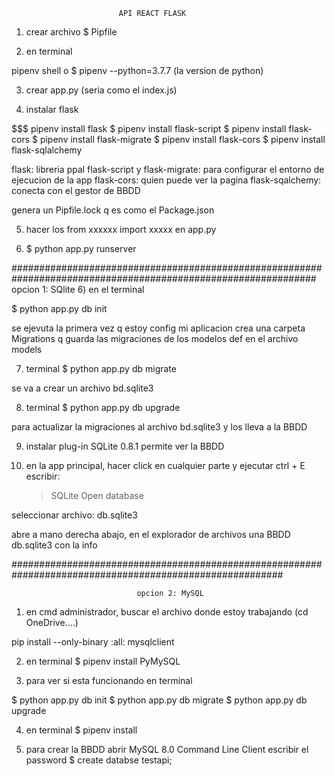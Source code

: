                             API REACT FLASK

1) crear archivo $ Pipfile


2) en terminal

$$$$ pipenv shell 
o
$ pipenv --python=3.7.7 (la version de python)


3) crear app.py (seria como el index.js)

4) instalar flask

$$$ pipenv install flask
$ pipenv install flask-script
$ pipenv install flask-cors
$ pipenv install flask-migrate
$ pipenv install flask-cors
$ pipenv install flask-sqlalchemy

flask: libreria ppal
flask-script y flask-migrate: para configurar el entorno de ejecucion de la app 
flask-cors: quien puede ver la pagina
flask-sqalchemy: conecta con el gestor de BBDD

genera un Pipfile.lock q es como el Package.json

5) hacer los from xxxxxx import xxxxx en app.py

6) $ python app.py runserver

###############################################################################################################
                                            opcion 1: SQlite
6) en el terminal

$ python app.py db init

se ejevuta la primera vez q estoy config mi aplicacion
crea una carpeta Migrations q guarda las migraciones de los modelos def en el archivo models

7) terminal
$ python app.py db migrate

se va a crear un archivo bd.sqlite3


8) terminal
$ python app.py db upgrade

para actualizar la migraciones al archivo bd.sqlite3 y los lleva a la BBDD

9) instalar plug-in SQLite 0.8.1
permite ver la BBDD

10) en la app principal, hacer click en cualquier parte y ejecutar ctrl + E
escribir:
    >SQLite Open database

seleccionar archivo:
    db.sqlite3

abre a mano derecha abajo, en el explorador de archivos una BBDD db.sqlite3 con la info

#########################################################################################################
                                
                                opcion 2: MySQL
1) en cmd administrador, buscar el archivo donde estoy trabajando (cd OneDrive....)

pip install --only-binary :all: mysqlclient


2) en terminal 
    $ pipenv install PyMySQL


3) para ver si esta funcionando en terminal

$ python app.py db init
$ python app.py db migrate
$ python app.py db upgrade


4) en terminal 
$ pipenv install


6) para crear la BBDD
abrir MySQL 8.0 Command Line Client
    escribir el password
    $ create databse testapi;

